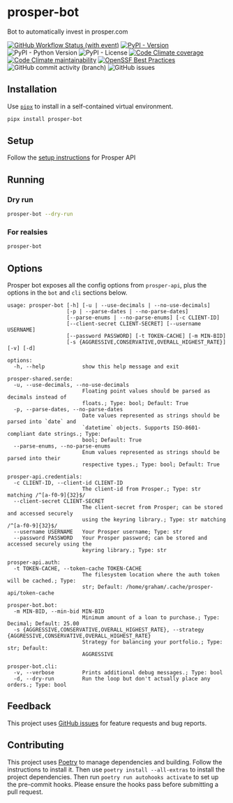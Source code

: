 # prosper-bot

Bot to automatically invest in prosper.com

[![GitHub Workflow Status (with event)](https://img.shields.io/github/actions/workflow/status/grahamtt/prosper-bot/build-and-release.yml?logo=github)](https://github.com/grahamtt/prosper-bot)
[![PyPI - Version](https://img.shields.io/pypi/v/prosper-bot?label=prosper-bot)](https://pypi.org/project/prosper-bot/)
![PyPI - Python Version](https://img.shields.io/pypi/pyversions/prosper-bot)
![PyPI - License](https://img.shields.io/pypi/l/prosper-bot)
[![Code Climate coverage](https://img.shields.io/codeclimate/coverage/grahamtt/prosper-bot?logo=codeclimate)](https://codeclimate.com/github/grahamtt/prosper-bot)
[![Code Climate maintainability](https://img.shields.io/codeclimate/maintainability-percentage/grahamtt/prosper-bot?logo=codeclimate)](https://codeclimate.com/github/grahamtt/prosper-bot)
[![OpenSSF Best Practices](https://www.bestpractices.dev/projects/8107/badge)](https://www.bestpractices.dev/projects/8107)
![GitHub commit activity (branch)](https://img.shields.io/github/commit-activity/m/grahamtt/prosper-bot?logo=github)
![GitHub issues](https://img.shields.io/github/issues-raw/grahamtt/prosper-bot?logo=github)

## Installation

Use [`pipx`](https://pypa.github.io/pipx/) to install in a self-contained virtual environment.

```bash
pipx install prosper-bot
```

## Setup

Follow the [setup instructions](https://github.com/grahamtt/prosper-api#setup) for Prosper API

## Running

### Dry run

```bash
prosper-bot --dry-run
```

### For realsies

```bash
prosper-bot
```

## Options

Prosper bot exposes all the config options from `prosper-api`, plus the options in the `bot` and `cli` sections below.

```
usage: prosper-bot [-h] [-u | --use-decimals | --no-use-decimals]
                   [-p | --parse-dates | --no-parse-dates]
                   [--parse-enums | --no-parse-enums] [-c CLIENT-ID]
                   [--client-secret CLIENT-SECRET] [--username USERNAME]
                   [--password PASSWORD] [-t TOKEN-CACHE] [-m MIN-BID]
                   [-s {AGGRESSIVE,CONSERVATIVE,OVERALL_HIGHEST_RATE}] [-v] [-d]

options:
  -h, --help            show this help message and exit

prosper-shared.serde:
  -u, --use-decimals, --no-use-decimals
                        Floating point values should be parsed as decimals instead of
                        floats.; Type: bool; Default: True
  -p, --parse-dates, --no-parse-dates
                        Date values represented as strings should be parsed into `date` and
                        `datetime` objects. Supports ISO-8601-compliant date strings.; Type:
                        bool; Default: True
  --parse-enums, --no-parse-enums
                        Enum values represented as strings should be parsed into their
                        respective types.; Type: bool; Default: True

prosper-api.credentials:
  -c CLIENT-ID, --client-id CLIENT-ID
                        The client-id from Prosper.; Type: str matching /^[a-f0-9]{32}$/
  --client-secret CLIENT-SECRET
                        The client-secret from Prosper; can be stored and accessed securely
                        using the keyring library.; Type: str matching /^[a-f0-9]{32}$/
  --username USERNAME   Your Prosper username; Type: str
  --password PASSWORD   Your Prosper password; can be stored and accessed securely using the
                        keyring library.; Type: str

prosper-api.auth:
  -t TOKEN-CACHE, --token-cache TOKEN-CACHE
                        The filesystem location where the auth token will be cached.; Type:
                        str; Default: /home/graham/.cache/prosper-api/token-cache

prosper-bot.bot:
  -m MIN-BID, --min-bid MIN-BID
                        Minimum amount of a loan to purchase.; Type: Decimal; Default: 25.00
  -s {AGGRESSIVE,CONSERVATIVE,OVERALL_HIGHEST_RATE}, --strategy {AGGRESSIVE,CONSERVATIVE,OVERALL_HIGHEST_RATE}
                        Strategy for balancing your portfolio.; Type: str; Default:
                        AGGRESSIVE

prosper-bot.cli:
  -v, --verbose         Prints additional debug messages.; Type: bool
  -d, --dry-run         Run the loop but don't actually place any orders.; Type: bool
```

## Feedback

This project uses [GitHub issues](https://github.com/grahamtt/prosper-bot/issues) for feature requests and bug reports.

## Contributing

This project uses [Poetry](https://python-poetry.org/docs/) to manage dependencies and building. Follow the instructions
to install it. Then use `poetry install --all-extras` to install the project dependencies. Then run `poetry run autohooks activate`
to set up the pre-commit hooks. Please ensure the hooks pass before submitting a pull request.
